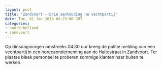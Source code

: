 ```yaml
---
layout: post
title: "Zandvoort - Drie aanhouding na vechtpartij"
date: Tue, 01 Jan 2019 08:23:00 GMT
categories: 
- noord-holland 
- zandvoort 
---
```


Op dinsdagmorgen omstreeks 04.30 uur kreeg de politie melding van een vechtpartij in een horecaonderneming aan de Haltestraat in Zandvoort. Ter plaatse bleek personeel te proberen sommige klanten naar buiten te werken.
